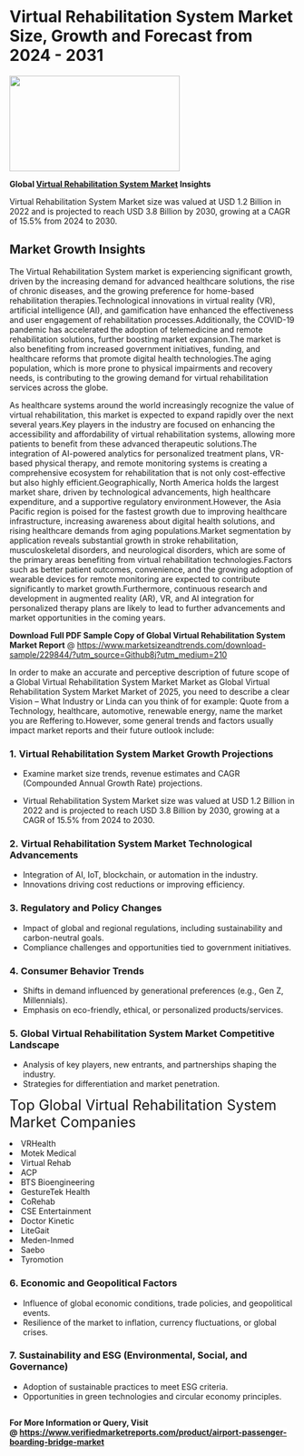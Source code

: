 <H1>Virtual Rehabilitation System Market Size, Growth and Forecast from 2024 - 2031</H1><img class="aligncenter size-medium wp-image-584254" src="https://thirdeyenews.in/wp-content/uploads/2024/09/Global-Market-Research-300x168.jpeg" alt="" width="300" height="168" /><p><strong>Global&nbsp;<a href="https://www.marketsizeandtrends.com/download-sample/229844/?utm_source=Github8j?utm_medium=210">Virtual Rehabilitation System Market</a> Insights</strong></p><p>Virtual Rehabilitation System Market size was valued at USD 1.2 Billion in 2022 and is projected to reach USD 3.8 Billion by 2030, growing at a CAGR of 15.5% from 2024 to 2030.</p><p><h2>Market Growth Insights</h2> <p>The Virtual Rehabilitation System market is experiencing significant growth, driven by the increasing demand for advanced healthcare solutions, the rise of chronic diseases, and the growing preference for home-based rehabilitation therapies.Technological innovations in virtual reality (VR), artificial intelligence (AI), and gamification have enhanced the effectiveness and user engagement of rehabilitation processes.Additionally, the COVID-19 pandemic has accelerated the adoption of telemedicine and remote rehabilitation solutions, further boosting market expansion.The market is also benefiting from increased government initiatives, funding, and healthcare reforms that promote digital health technologies.The aging population, which is more prone to physical impairments and recovery needs, is contributing to the growing demand for virtual rehabilitation services across the globe.</p> <p>As healthcare systems around the world increasingly recognize the value of virtual rehabilitation, this market is expected to expand rapidly over the next several years.Key players in the industry are focused on enhancing the accessibility and affordability of virtual rehabilitation systems, allowing more patients to benefit from these advanced therapeutic solutions.The integration of AI-powered analytics for personalized treatment plans, VR-based physical therapy, and remote monitoring systems is creating a comprehensive ecosystem for rehabilitation that is not only cost-effective but also highly efficient.Geographically, North America holds the largest market share, driven by technological advancements, high healthcare expenditure, and a supportive regulatory environment.However, the Asia Pacific region is poised for the fastest growth due to improving healthcare infrastructure, increasing awareness about digital health solutions, and rising healthcare demands from aging populations.Market segmentation by application reveals substantial growth in stroke rehabilitation, musculoskeletal disorders, and neurological disorders, which are some of the primary areas benefiting from virtual rehabilitation technologies.Factors such as better patient outcomes, convenience, and the growing adoption of wearable devices for remote monitoring are expected to contribute significantly to market growth.Furthermore, continuous research and development in augmented reality (AR), VR, and AI integration for personalized therapy plans are likely to lead to further advancements and market opportunities in the coming years.</p> <p><span class=""><strong>Download Full PDF Sample Copy of Global Virtual Rehabilitation System Market Report</strong> @ <a href="https://www.marketsizeandtrends.com/download-sample/229844/?utm_source=Github8j?utm_medium=210" target="_blank">https://www.marketsizeandtrends.com/download-sample/229844/?utm_source=Github8j?utm_medium=210</a></span></p><p>In order to make an accurate and perceptive description of future scope of a Global&nbsp;Virtual Rehabilitation System Market Market as Global&nbsp;Virtual Rehabilitation System Market Market of 2025, you need to describe a clear Vision &ndash; What Industry or Linda can you think of for example: Quote from a Technology, healthcare, automotive, renewable energy, name the market you are Reffering to.However, some general trends and factors usually impact market reports and their future outlook include:</p><h3>1.&nbsp;<strong>Virtual Rehabilitation System Market Growth Projections</strong></h3><ul><li>Examine market size trends, revenue estimates and CAGR (Compounded Annual Growth Rate) projections.</li><li><p>Virtual Rehabilitation System Market size was valued at USD 1.2 Billion in 2022 and is projected to reach USD 3.8 Billion by 2030, growing at a CAGR of 15.5% from 2024 to 2030.</p></li></ul><h3>2.&nbsp;<strong>Virtual Rehabilitation System Market Technological Advancements</strong></h3><ul><li>Integration of AI, IoT, blockchain, or automation in the industry.</li><li>Innovations driving cost reductions or improving efficiency.</li></ul><h3>3.&nbsp;<strong>Regulatory and Policy Changes</strong></h3><ul><li>Impact of global and regional regulations, including sustainability and carbon-neutral goals.</li><li>Compliance challenges and opportunities tied to government initiatives.</li></ul><h3>4.&nbsp;<strong>Consumer Behavior Trends</strong></h3><ul><li>Shifts in demand influenced by generational preferences (e.g., Gen Z, Millennials).</li><li>Emphasis on eco-friendly, ethical, or personalized products/services.</li></ul><h3>5.&nbsp;<strong>Global Virtual Rehabilitation System Market Competitive Landscape</strong></h3><ul><li>Analysis of key players, new entrants, and partnerships shaping the industry.</li><li>Strategies for differentiation and market penetration.</li></ul><p data-pm-slice="1 1 []"><span style="color: inherit; font-family: inherit; font-size: 25px;">Top Global Virtual Rehabilitation System Market Companies</span></p><div class="" data-test-id=""><p><li>VRHealth</li><li> Motek Medical</li><li> Virtual Rehab</li><li> ACP</li><li> BTS Bioengineering</li><li> GestureTek Health</li><li> CoRehab</li><li> CSE Entertainment</li><li> Doctor Kinetic</li><li> LiteGait</li><li> Meden-Inmed</li><li> Saebo</li><li> Tyromotion</li></p></div><h3>6.&nbsp;<strong>Economic and Geopolitical Factors</strong></h3><ul><li>Influence of global economic conditions, trade policies, and geopolitical events.</li><li>Resilience of the market to inflation, currency fluctuations, or global crises.</li></ul><h3>7.&nbsp;<strong>Sustainability and ESG (Environmental, Social, and Governance)</strong></h3><ul><li>Adoption of sustainable practices to meet ESG criteria.</li><li>Opportunities in green technologies and circular economy principles.</li></ul><h2><strong style="font-size: 14px;">For More Information or Query, Visit @&nbsp;</strong><a style="background-color: #ffffff; font-size: 14px;" href="https://www.marketsizeandtrends.com/report/virtual-rehabilitation-system-market/" target="_blank">https://www.verifiedmarketreports.com/product/airport-passenger-boarding-bridge-market</a></h2>
